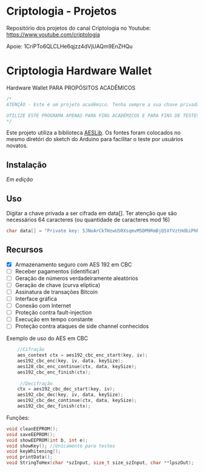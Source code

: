 # Criptologia - Projetos
Repositório dos projetos do canal Criptologia no Youtube: https://www.youtube.com/criptologia

Apoie: 1CriPTo6QLCLHe6qjzz4dVjUAQm9EnZHQu

Criptologia Hardware Wallet
==============

Hardware Wallet PARA PROPÓSITOS ACADÊMICOS

```c
/*
ATENÇÃO - Este é um projeto acadêmico. Tenha sempre a sua chave privada salva em mais de um lugar (Paper Wallet, HD, Pen drive...). caso o microcontrolador queime ou aconteça algum imprevisto, é impossível recuperar sua chave. Crie backups antes de cifrá-la com este programa.

UTILIZE ESTE PROGRAMA APENAS PARA FINS ACADÊMICOS E PARA FINS DE TESTES. SUA CHAVE PRIVADA É DE SUA RESPONSABILIDADE. NÃO EXISTE NENHUMA GARANTIA PARA ESTE PROGRAMA. USE POR SUA CONTA E RISCO.
*/
```

Este projeto utiliza a biblioteca [AESLib](https://github.com/DavyLandman/AESLib). Os fontes foram colocados no mesmo diretóri do sketch do Arduino para facilitar o teste por usuários novatos.

Instalação
-----
*Em edição*

Uso
-----
Digitar a chave privada a ser cifrada em data[]. Ter atenção que são necessários 64 caracteres (ou quantidade de caracteres mod 16)

```c
char data[] = "Private key: 5JNoArCkTHzwUSRXsqmvM5DM9RmBjQ5XfVztHdbiPhNi4JEAWDc"; //64 chars == 64 bytes
```

Recursos
-----

-  [X] Armazenamento seguro com AES 192 em CBC
-  [ ] Receber pagamentos (identificar)
-  [ ] Geração de números verdadeiramente aleatórios
-  [ ] Geração de chave (curva elíptica)
-  [ ] Assinatura de transações Bitcoin
-  [ ] Interface gráfica
-  [ ] Conexão com Internet
-  [ ] Proteção contra fault-injection
-  [ ] Execução em tempo constante
-  [ ] Proteção contra ataques de side channel conhecidos

Exemplo de uso do AES em CBC

```c
    //Cifração
    aes_context ctx = aes192_cbc_enc_start(key, iv);
    aes192_cbc_enc(key, iv, data, keySize);
    aes128_cbc_enc_continue(ctx, data, keySize); 
    aes192_cbc_enc_finish(ctx);
    
     //Decifração
    ctx = aes192_cbc_dec_start(key, iv);
    aes192_cbc_dec(key, iv, data, keySize);
    aes192_cbc_dec_continue(ctx, data, keySize);
    aes192_cbc_dec_finish(ctx);
```

Funções:
	
```c
void cleanEEPROM();
void saveEEPROM();
void showEEPROM(int b, int e);
void showKey(); //Unicamente para testes
void keyWhitening();
void printData();
void StringToHex(char *szInput, size_t size_szInput, char **lpszOut);
```
